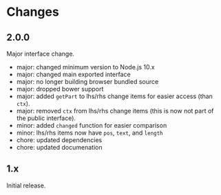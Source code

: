 # Changes

## 2.0.0
Major interface change.

* major: changed minimum version to Node.js 10.x
* major: changed main exported interface
* major: no longer building browser bundled source
* major: dropped bower support
* major: added `getPart` to lhs/rhs change items for easier access (than `ctx`).
* major: removed `ctx` from lhs/rhs change items (this is now not part of the public interface).
* minor: added `changed` function for easier comparison
* minor: lhs/rhs items now have `pos`, `text`, and `length`
* chore: updated dependencies
* chore: updated documenation

## 1.x
Initial release.
